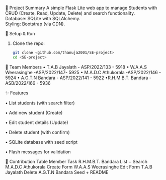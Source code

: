  📌 Project Summary
A simple Flask Lite web app to manage Students with CRUD (Create, Read, Update, Delete) and search functionality.  
Database: SQLite with SQLAlchemy.  
Styling: Bootstrap (via CDN).  

 🚀 Setup & Run
1. Clone the repo:
   ```bash
   git clone <github.com/thanuja2001/SE-project>
   cd <SE-project>

👥 Team Members
• T.A.B Jayalath -   	ASP/2022/133	-   5918
• W.A.A.S Weerasinghe -ASP/2022/147-	5925
• M.A.D.C Athukorala	-ASP/2022/146	- 5924 
• A.G.T.N Bandara	- ASP/2022/141	- 5922
•R.H.M.B.T. Bandara	-ASB/2022/166 -	5936 

✨ Features

• List students (with search filter)

• Add new student (Create)

• Edit student details (Update)

• Delete student (with confirm)

• SQLite database with seed script

• Flash messages for validation

👥 Contribution Table
Member	                  Task
R.H.M.B.T. Bandara	  	List + Search
M.A.D.C Athukorala	    Create Form
W.A.A.S Weerasinghe 	  Edit Form
T.A.B Jayalath	        Delete
A.G.T.N Bandara         Seed + README



